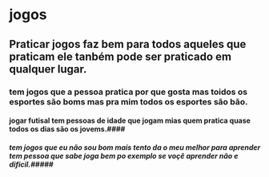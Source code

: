 # jogos #
## Praticar jogos faz bem para todos aqueles que praticam ele tanbém pode ser praticado em qualquer lugar. ##
### tem jogos que a pessoa pratica por que gosta mas toidos os esportes são boms mas pra mim todos os esportes são bão. ###
#### jogar futisal tem pessoas de idade que jogam mias quem pratica quase todos os dias são os jovems.####
##### tem jogos que eu não sou bom mais tento da o meu melhor para aprender tem pessoa que sabe joga bem po exemplo  se voçê aprender não e dificil.#####
